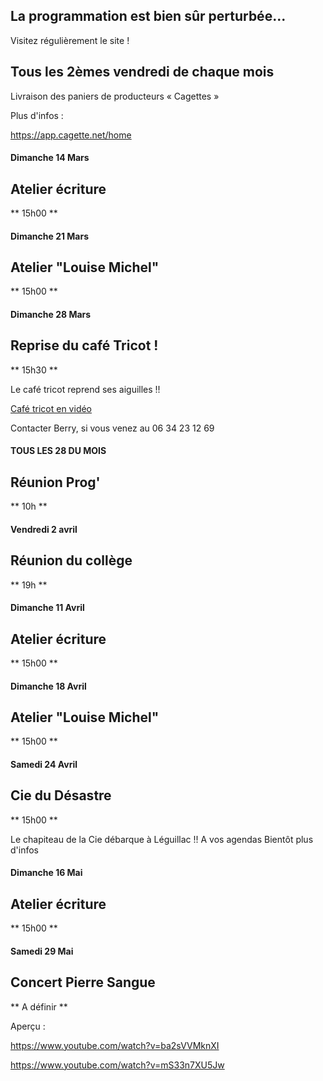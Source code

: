 

<!-- Exemple:

#### mardi 10 mars
## Café Oc.
** A partir de 18h30 **  
Où l'on partage <del>un bon repas à 8 €</del> tout en bavardant en occitan...   
__En auberge espagnole ! ! !__  
Chasdun pòrta son minjat e n'um boira tot aquò. Chacun apporte son repas et on mélange le tout. 
 [>>>> SOYEZ BENEVOLE,CLIQUEZ ICI<<<](http://www.date.marsnet.org/zqqlm9esy2sd2tfo)

fin exemple -->


## La programmation est bien sûr perturbée...
Visitez régulièrement le site !


## Tous les 2èmes vendredi de chaque mois
Livraison des paniers de producteurs « Cagettes »

Plus d'infos :

https://app.cagette.net/home


#### Dimanche 14 Mars

## Atelier écriture
** 15h00 ** 


#### Dimanche 21 Mars

## Atelier "Louise Michel"
** 15h00 ** 

#### Dimanche 28 Mars

## Reprise du café Tricot !
** 15h30 ** 

Le café tricot reprend ses aiguilles !!

[Café tricot en vidéo](https://www.youtube.com/watch?v=jydcYkppwXw)

Contacter Berry, si vous venez au 06 34 23 12 69

#### TOUS LES 28 DU MOIS

## Réunion Prog'
** 10h **

#### Vendredi 2 avril

## Réunion du collège
** 19h **

#### Dimanche 11 Avril

## Atelier écriture
** 15h00 ** 

#### Dimanche 18 Avril

## Atelier "Louise Michel"
** 15h00 ** 

#### Samedi 24 Avril

## Cie du Désastre
** 15h00 ** 

Le chapiteau de la Cie débarque à Léguillac !! A vos agendas
Bientôt plus d'infos

#### Dimanche 16 Mai

## Atelier écriture
** 15h00 ** 

#### Samedi 29 Mai

## Concert Pierre Sangue
** A définir ** 

Aperçu : 

https://www.youtube.com/watch?v=ba2sVVMknXI

https://www.youtube.com/watch?v=mS33n7XU5Jw

